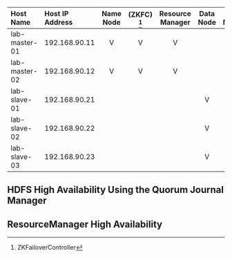 | Host Name     | Host IP Address | Name Node | (ZKFC) [^1] | Resource Manager | Data Node | Node Manager | Journal Node | ZooKeeper Quorum |
| :------------ | :-------------- | :-------: | :-------------------------: | :--------------: | :-------: | :----------: | :----------: | :--------------: |
| lab-master-01 | 192.168.90.11   | V         | V                           | V                |           |              |              |                  |
| lab-master-02 | 192.168.90.12   | V         | V                           | V                |           |              |              |                  |
| lab-slave-01  | 192.168.90.21   |           |                             |                  | V         | V            | V            | V                |
| lab-slave-02  | 192.168.90.22   |           |                             |                  | V         | V            | V            | V                |
| lab-slave-03  | 192.168.90.23   |           |                             |                  | V         | V            | V            | V                |

[^1]: ZKFailoverController


## HDFS High Availability Using the Quorum Journal Manager

## ResourceManager High Availability